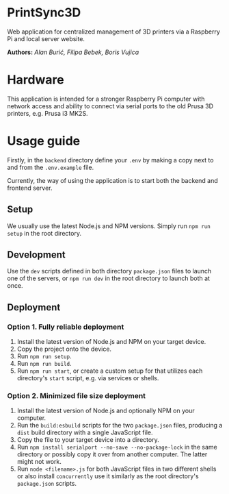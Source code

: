 # PrintSync3D

Web application for centralized management of 3D printers via a Raspberry Pi and local server website.

**Authors:** *Alan Burić, Filipa Bebek, Boris Vujica*

# Hardware

This application is intended for a stronger Raspberry Pi computer with network access and ability to connect via serial
ports to the old Prusa 3D printers, e.g. Prusa i3 MK2S.

# Usage guide

Firstly, in the `backend` directory define your `.env` by making a copy next to and from the `.env.example` file.

Currently, the way of using the application is to start both the backend and frontend server.

## Setup

We usually use the latest Node.js and NPM versions. Simply run `npm run setup` in the root directory.

## Development

Use the `dev` scripts defined in both directory `package.json` files to launch one of the servers, or `npm run dev` in
the root directory to launch both at once.

## Deployment

### Option 1. Fully reliable deployment

1. Install the latest version of Node.js and NPM on your target device.
2. Copy the project onto the device.
3. Run `npm run setup`.
4. Run `npm run build`.
5. Run `npm run start`, or create a custom setup for that utilizes each directory's `start` script, e.g. via services or
   shells.

### Option 2. Minimized file size deployment

1. Install the latest version of Node.js and optionally NPM on your computer.
2. Run the `build:esbuild` scripts for the two `package.json` files, producing a `dist` build directory with a single
   JavaScript file.
3. Copy the file to your target device into a directory.
4. Run `npm install serialport --no-save --no-package-lock` in the same directory or possibly copy it over
   from another computer. The latter might not work.
5. Run `node <filename>.js` for both JavaScript files in two different shells or also install `concurrently` use it
   similarly as the root directory's `package.json` scripts. 
